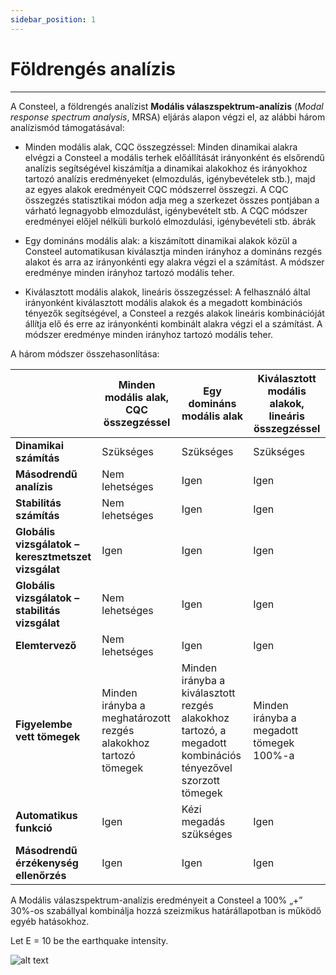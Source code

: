 ```yaml
---
sidebar_position: 1
---
```

# Földrengés analízis
---
<!-- wp:paragraph {"align":"justify"} -->

A Consteel, a földrengés analízist **Modális válaszspektrum-analízis** (_Modal response spectrum analysis_, MRSA) eljárás alapon végzi el, az alábbi három analízismód támogatásával:

<!-- /wp:paragraph -->

<!-- wp:list -->

- Minden modális alak, CQC összegzéssel: Minden dinamikai alakra elvégzi a Consteel a modális terhek előállítását irányonként és elsőrendű analízis segítségével kiszámítja a dinamikai alakokhoz és irányokhoz tartozó analízis eredményeket (elmozdulás, igénybevételek stb.), majd az egyes alakok eredményeit CQC módszerrel összegzi. A CQC összegzés statisztikai módon adja meg a szerkezet összes pontjában a várható legnagyobb elmozdulást, igénybevételt stb. A CQC módszer eredményei előjel nélküli burkoló elmozdulási, igénybevételi stb. ábrák

<!-- /wp:list -->

<!-- wp:list -->

- Egy domináns modális alak: a kiszámított dinamikai alakok közül a Consteel automatikusan kiválasztja minden irányhoz a domináns rezgés alakot és arra az irányonkénti egy alakra végzi el a számítást. A módszer eredménye minden irányhoz tartozó modális teher.

<!-- /wp:list -->

<!-- wp:list -->

- Kiválasztott modális alakok, lineáris összegzéssel: A felhasználó által irányonként kiválasztott modális alakok és a megadott kombinációs tényezők segítségével, a Consteel a rezgés alakok lineáris kombinációját állítja elő és erre az irányonkénti kombinált alakra végzi el a számítást. A módszer eredménye minden irányhoz tartozó modális teher.

<!-- /wp:list -->

<!-- wp:paragraph -->

A három módszer összehasonlítása:

<!-- /wp:paragraph -->

<!-- wp:table {"className":"is-style-stripes"} -->

|                                                     | **Minden modális alak, CQC összegzéssel**                       | **Egy domináns modális alak**                                                                              | **Kiválasztott modális alakok, lineáris összegzéssel** |
| --------------------------------------------------- | --------------------------------------------------------------- | ---------------------------------------------------------------------------------------------------------- | ------------------------------------------------------ |
| **Dinamikai számítás**                              | Szükséges                                                       | Szükséges                                                                                                  | Szükséges                                              |
| **Másodrendű analízis**                             | Nem lehetséges                                                  | Igen                                                                                                       | Igen                                                   |
| **Stabilitás számítás**                             | Nem lehetséges                                                  | Igen                                                                                                       | Igen                                                   |
| **Globális vizsgálatok – keresztmetszet vizsgálat** | Igen                                                            | Igen                                                                                                       | Igen                                                   |
| **Globális vizsgálatok – stabilitás vizsgálat**     | Nem lehetséges                                                  | Igen                                                                                                       | Igen                                                   |
| **Elemtervező**                                     | Nem lehetséges                                                  | Igen                                                                                                       | Igen                                                   |
| **Figyelembe vett tömegek**                         | Minden irányba a meghatározott rezgés alakokhoz tartozó tömegek | Minden irányba a kiválasztott rezgés alakokhoz tartozó, a megadott kombinációs tényezővel szorzott tömegek | Minden irányba a megadott tömegek 100%-a               |
| **Automatikus funkció**                             | Igen                                                            | Kézi megadás szükséges                                                                                     | Igen                                                   |
| **Másodrendű érzékenység ellenőrzés**               | Igen                                                            | Igen                                                                                                       | Igen                                                   |

<!-- /wp:table -->

<!-- wp:paragraph -->

A Modális válaszspektrum-analízis eredményeit a Consteel a 100% „+” 30%-os szabállyal kombinálja hozzá szeizmikus határállapotban is működő egyéb hatásokhoz.

<!-- /wp:paragraph -->

<!-- wp:paragraph -->
Let E = 10 be the earthquake intensity.

![alt text](img/kombinacióksh.png)


<!-- /wp:paragraph -->
